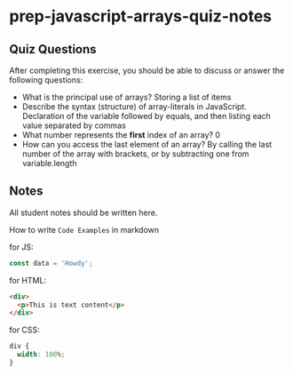# prep-javascript-arrays-quiz-notes

## Quiz Questions

After completing this exercise, you should be able to discuss or answer the following questions:

- What is the principal use of arrays?
  Storing a list of items
- Describe the syntax (structure) of array-literals in JavaScript.
  Declaration of the variable followed by equals, and then listing each value separated by commas
- What number represents the **first** index of an array?
  0
- How can you access the last element of an array?
  By calling the last number of the array with brackets, or by subtracting one from variable.length

## Notes

All student notes should be written here.

How to write `Code Examples` in markdown

for JS:

```javascript
const data = 'Howdy';
```

for HTML:

```html
<div>
  <p>This is text content</p>
</div>
```

for CSS:

```css
div {
  width: 100%;
}
```
